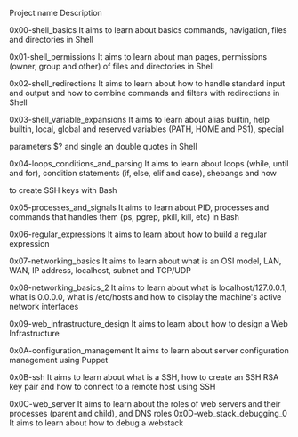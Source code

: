 Project name	Description

0x00-shell_basics	It aims to learn about basics commands, navigation, files and directories in Shell

0x01-shell_permissions	It aims to learn about man pages, permissions (owner, group and other) of files and directories in Shell

0x02-shell_redirections	It aims to learn about how to handle standard input and output and how to combine commands and filters with redirections in Shell

0x03-shell_variable_expansions	It aims to learn about alias builtin, help builtin, local, global and reserved variables (PATH, HOME and PS1), special 

parameters $? and single an double quotes in Shell

0x04-loops_conditions_and_parsing	It aims to learn about loops (while, until and for), condition statements (if, else, elif and case), shebangs and how 

to create SSH keys with Bash

0x05-processes_and_signals	It aims to learn about PID, processes and commands that handles them (ps, pgrep, pkill, kill, etc) in Bash

0x06-regular_expressions	It aims to learn about how to build a regular expression

0x07-networking_basics	It aims to learn about what is an OSI model, LAN, WAN, IP address, localhost, subnet and TCP/UDP

0x08-networking_basics_2	It aims to learn about what is localhost/127.0.0.1, what is 0.0.0.0, what is /etc/hosts and how to display the machine's 
active network interfaces

0x09-web_infrastructure_design	It aims to learn about how to design a Web Infrastructure

0x0A-configuration_management	It aims to learn about server configuration management using Puppet

0x0B-ssh	It aims to learn about what is a SSH, how to create an SSH RSA key pair and how to connect to a remote host using SSH

0x0C-web_server	It aims to learn about the roles of web servers and their processes (parent and child), and DNS roles
0x0D-web_stack_debugging_0	It aims to learn about how to debug a webstack
